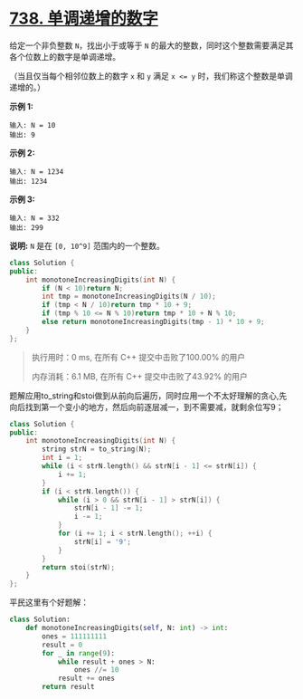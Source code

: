 # [738. 单调递增的数字](https://leetcode-cn.com/problems/monotone-increasing-digits/)

给定一个非负整数 `N`，找出小于或等于 `N` 的最大的整数，同时这个整数需要满足其各个位数上的数字是单调递增。

（当且仅当每个相邻位数上的数字 `x` 和 `y` 满足 `x <= y` 时，我们称这个整数是单调递增的。）

**示例 1:**

```
输入: N = 10
输出: 9
```

**示例 2:**

```
输入: N = 1234
输出: 1234
```

**示例 3:**

```
输入: N = 332
输出: 299
```

**说明:** `N` 是在 `[0, 10^9]` 范围内的一个整数。

```c++
class Solution {
public:
    int monotoneIncreasingDigits(int N) {
        if (N < 10)return N;
        int tmp = monotoneIncreasingDigits(N / 10);
        if (tmp < N / 10)return tmp * 10 + 9;
        if (tmp % 10 <= N % 10)return tmp * 10 + N % 10;
        else return monotoneIncreasingDigits(tmp - 1) * 10 + 9;
    }
};
```

> 执行用时：0 ms, 在所有 C++ 提交中击败了100.00% 的用户
>
> 内存消耗：6.1 MB, 在所有 C++ 提交中击败了43.92% 的用户

题解应用to_string和stoi做到从前向后遍历，同时应用一个不太好理解的贪心,先向后找到第一个变小的地方，然后向前逐层减一，到不需要减，就剩余位写9；

```c++
class Solution {
public:
    int monotoneIncreasingDigits(int N) {
        string strN = to_string(N);
        int i = 1;
        while (i < strN.length() && strN[i - 1] <= strN[i]) {
            i += 1;
        }
        if (i < strN.length()) {
            while (i > 0 && strN[i - 1] > strN[i]) {
                strN[i - 1] -= 1;
                i -= 1;
            }
            for (i += 1; i < strN.length(); ++i) {
                strN[i] = '9';
            }
        }
        return stoi(strN);
    }
};
```

平民这里有个好题解：

```python
class Solution:
    def monotoneIncreasingDigits(self, N: int) -> int:
        ones = 111111111
        result = 0
        for _ in range(9):
            while result + ones > N:
                ones //= 10
            result += ones
        return result
```




